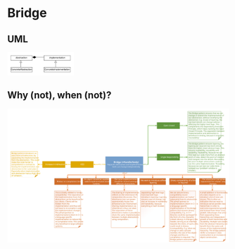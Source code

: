 # Bridge
## UML
<img src=BridgeUML.png width=30% height=30%>

## Why (not), when (not)?
![Bridge](https://raw.githubusercontent.com/NiekBeijloos/Design-Patterns/master/2.%20Structural/2.%20Bridge/Bridge.svg?raw=true)
